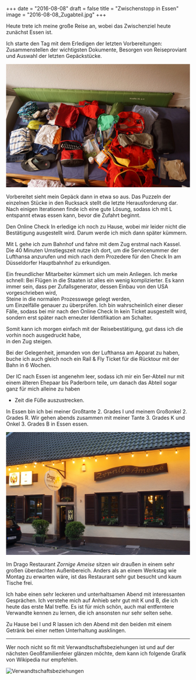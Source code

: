 +++
date = "2016-08-08"
draft = false
title = "Zwischenstopp in Essen"
image = "2016-08-08_Zugabteil.jpg"
+++

Heute trete ich meine große Reise an,
wobei das Zwischenziel heute zunächst Essen ist. 

Ich starte den Tag mit dem Erledigen der 
letzten Vorbereitungen:
Zusammenstellen der wichtigsten Dokumente,
Besorgen von Reiseproviant und Auswahl der letzten Gepäckstücke. 

![Gepäck](/images/2016-08-08_Gepaeck.jpg)

Vorbereitet sieht mein Gepäck dann in etwa so aus. Das Puzzeln der einzelnen Stücke in den Rucksack 
stellt die letzte Herausforderung dar.
Nach einigen Iterationen finde ich eine gute Lösung,
sodass ich mit L entspannt etwas essen kann,
bevor die Zufahrt beginnt. 

Den Online Check In erledige ich noch zu Hause, 
wobei mir leider nicht die Bestätigung 
ausgestellt wird. Darum werde ich mich dann
später kümmern.

Mit L gehe ich zum Bahnhof und fahre mit dem Zug erstmal nach Kassel. 
Die 40 Minuten Umstiegszeit nutze ich dort, um die Servicenummer der Lufthansa anzurufen 
und mich nach dem Prozedere für den Check In 
am Düsseldorfer Hauptbahnhof zu erkundigen. 

Ein freundlicher Mitarbeiter kümmert sich um 
mein Anliegen. 
Ich merke schnell: 
Bei Flügen in die Staaten ist alles ein wenig komplizierter. 
Es kann immer sein, dass per Zufallsgenerator,
dessen Einbau von den USA vorgeschrieben wird,  
Steine in die normalen Prozesswege gelegt werden,  
um Einzelfälle genauer zu überprüfen. 
Ich bin wahrscheinlich einer dieser Fälle,
sodass bei mir nach den Online Check In kein Ticket 
ausgestellt wird, sondern erst später nach 
erneuter Identifikation am Schalter. 

Somit kann ich morgen einfach mit der Reisebestätigung, 
gut dass ich die vorhin noch ausgedruckt habe,  
in den Zug steigen. 

Bei der Gelegenheit, 
jemanden von der Lufthansa am Apparat zu haben, 
buche ich auch gleich noch ein Rail & Fly Ticket 
für die Rücktour mit der Bahn in 6 Wochen. 

Der IC nach Essen ist angenehm leer, 
sodass ich mir ein 5er-Abteil nur mit einem 
älteren Ehepaar bis Paderborn teile, 
um danach das Abteil sogar ganz für mich 
alleine zu haben 
- Zeit die Füße auszustrecken. 

In Essen bin ich bei meiner Großtante 2. Grades I
und meinem Großonkel 2. Grades R. 
Wir gehen abends zusammen mit meiner 
Tante 3. Grades K und Onkel 3. Grades B
in Essen essen. 

![Drago](/images/2016-08-08_Drago.jpg)

Im Drago Restaurant *Zornige Ameise* 
sitzen wir draußen in einem sehr großen überdachten Außenbereich. 
Anders als an einem Werkstag wie Montag zu erwarten wäre,
ist das Restaurant sehr gut besucht und kaum Tische frei. 

Ich habe einen sehr leckeren 
und unterhaltsamen Abend mit interessanten Gesprächen. 
Ich verstehe mich auf Anhieb sehr
gut mit K und B, die ich heute das erste
Mal treffe. 
Es ist für mich schön, 
auch mal entferntere Verwandte kennen zu lernen, 
die ich ansonsten nur sehr selten sehe. 

Zu Hause bei I und R lassen ich den Abend 
mit den beiden mit einem Getränk bei 
einer netten Unterhaltung ausklingen. 

------

Wer noch nicht so fit mit Verwandtschaftsbeziehungen ist
und auf der nächsten Geoßfamilienfeier glänzen möchte,
dem kann ich folgende Grafik von Wikipedia 
nur empfehlen.

![Verwandtschaftsbeziehungen](https://upload.wikimedia.org/wikipedia/commons/f/ff/European_kinship_system_de.svg)

